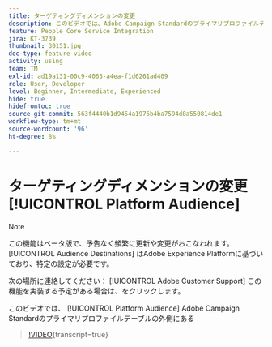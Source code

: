 ```yaml
---
title: ターゲティングディメンションの変更
description: このビデオでは、Adobe Campaign Standardのプライマリプロファイルテーブル以外で、Platform オーディエンスに対する配信のターゲティングディメンションを変更する方法を説明します。
feature: People Core Service Integration
jira: KT-3739
thumbnail: 30151.jpg
doc-type: feature video
activity: using
team: TM
exl-id: ad19a131-00c9-4063-a4ea-f1d6261ad409
role: User, Developer
level: Beginner, Intermediate, Experienced
hide: true
hidefromtoc: true
source-git-commit: 563f4440b1d9454a1976b4ba7594d8a550814de1
workflow-type: tm+mt
source-wordcount: '96'
ht-degree: 8%

---
```


# ターゲティングディメンションの変更 [!UICONTROL Platform Audience]

>[!NOTE]
>
>この機能はベータ版で、予告なく頻繁に更新や変更がおこなわれます。 [!UICONTROL Audience Destinations] はAdobe Experience Platformに基づいており、特定の設定が必要です。
>
>次の場所に連絡してください： [!UICONTROL Adobe Customer Support] この機能を実装する予定がある場合は、をクリックします。

このビデオでは、 [!UICONTROL Platform Audience] Adobe Campaign Standardのプライマリプロファイルテーブルの外側にある

>[!VIDEO](https://video.tv.adobe.com/v/30151?learn=on){transcript=true}
